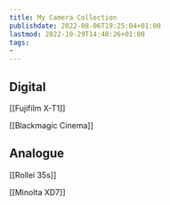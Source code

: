 ```yaml
---
title: My Camera Collection
publishdate: 2022-08-06T19:25:04+01:00
lastmod: 2022-10-29T14:40:26+01:00
tags: 
- 
---
```








## Digital



[[Fujifilm X-T1]]



[[Blackmagic Cinema]]



## Analogue





[[Rollei 35s]]



[[Minolta XD7]]



